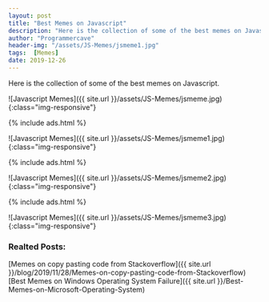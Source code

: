 ```yaml
---
layout: post
title: "Best Memes on Javascript"
description: "Here is the collection of some of the best memes on Javascript."
author: "Programmercave"
header-img: "/assets/JS-Memes/jsmeme1.jpg"
tags:  [Memes]
date: 2019-12-26
---
```


Here is the collection of some of the best memes on Javascript.


![Javascript Memes]({{ site.url }}/assets/JS-Memes/jsmeme.jpg){:class="img-responsive"}

{% include ads.html %}<br/>

![Javascript Memes]({{ site.url }}/assets/JS-Memes/jsmeme1.jpg){:class="img-responsive"}

{% include ads.html %}<br/>

![Javascript Memes]({{ site.url }}/assets/JS-Memes/jsmeme2.jpg){:class="img-responsive"}

{% include ads.html %}<br/>

![Javascript Memes]({{ site.url }}/assets/JS-Memes/jsmeme3.jpg){:class="img-responsive"}

### Realted Posts:

[Memes on copy pasting code from Stackoverflow]({{ site.url }}/blog/2019/11/28/Memes-on-copy-pasting-code-from-Stackoverflow)<br/>
[Best Memes on Windows Operating System Failure]({{ site.url }}/Best-Memes-on-Microsoft-Operating-System)


